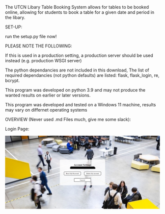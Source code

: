 The UTCN Libary Table Booking System allows for tables to be booked online, allowing for students to book a table for a given date and period in the libary.

SET-UP:

run the setup.py file now!


PLEASE NOTE THE FOLLOWING:

If this is used in a production setting, a production server should be used instead (e.g. production WSGI server)

The python dependancies are not included in this download, The list of required dependancies (not python defaults) are listed:
flask, flask_login, re, bcrypt. 

This program was developed on python 3.9 and may not produce the wanted results on earlier or later versions.

This program was developed and tested on a Windows 11 machine, results may vary on differnet operating systems


OVERVIEW (Never used .md Files much, give me some slack):


Login Page:

![Login Page](https://github.com/DanielDobromylskyj/TableBooking/blob/main/repoImgs/account.png?raw=true)

